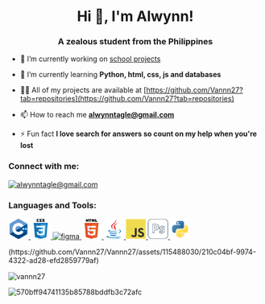 <h1 align="center">Hi 👋, I'm Alwynn!</h1>

<h3 align="center">A zealous student from the Philippines</h3>

- 🔭 I’m currently working on [school projects](https://github.com/Vannn27/HTML-Basics)

- 🌱 I’m currently learning **Python, html, css, js and databases**

- 👨‍💻 All of my projects are available at [https://github.com/Vannn27?tab=repositories](https://github.com/Vannn27?tab=repositories)

- 📫 How to reach me **alwynntagle@gmail.com**

- ⚡ Fun fact **I love search for answers so count on my help when you're lost**

<h3 align="left">Connect with me:</h3>
<p align="left">
<a href="https://fb.com/alwynntagle@gmail.com" target="blank"><img align="center" src="https://raw.githubusercontent.com/rahuldkjain/github-profile-readme-generator/master/src/images/icons/Social/facebook.svg" alt="alwynntagle@gmail.com" height="30" width="40" /></a>
</p>

<h3 align="left">Languages and Tools:</h3>
<p align="left"> <a href="https://www.w3schools.com/cpp/" target="_blank" rel="noreferrer"> <img src="https://raw.githubusercontent.com/devicons/devicon/master/icons/cplusplus/cplusplus-original.svg" alt="cplusplus" width="40" height="40"/> </a> <a href="https://www.w3schools.com/css/" target="_blank" rel="noreferrer"> <img src="https://raw.githubusercontent.com/devicons/devicon/master/icons/css3/css3-original-wordmark.svg" alt="css3" width="40" height="40"/> </a> <a href="https://www.figma.com/" target="_blank" rel="noreferrer"> <img src="https://www.vectorlogo.zone/logos/figma/figma-icon.svg" alt="figma" width="40" height="40"/> </a> <a href="https://www.w3.org/html/" target="_blank" rel="noreferrer"> <img src="https://raw.githubusercontent.com/devicons/devicon/master/icons/html5/html5-original-wordmark.svg" alt="html5" width="40" height="40"/> </a> <a href="https://www.java.com" target="_blank" rel="noreferrer"> <img src="https://raw.githubusercontent.com/devicons/devicon/master/icons/java/java-original.svg" alt="java" width="40" height="40"/> </a> <a href="https://developer.mozilla.org/en-US/docs/Web/JavaScript" target="_blank" rel="noreferrer"> <img src="https://raw.githubusercontent.com/devicons/devicon/master/icons/javascript/javascript-original.svg" alt="javascript" width="40" height="40"/> </a> <a href="https://www.photoshop.com/en" target="_blank" rel="noreferrer"> <img src="https://raw.githubusercontent.com/devicons/devicon/master/icons/photoshop/photoshop-line.svg" alt="photoshop" width="40" height="40"/> </a> <a href="https://www.python.org" target="_blank" rel="noreferrer"> <img src="https://raw.githubusercontent.com/devicons/devicon/master/icons/python/python-original.svg" alt="python" width="40" height="40"/> </a> </p>
(https://github.com/Vannn27/Vannn27/assets/115488030/210c04bf-9974-4322-ad28-efd2859779af)

<p><img align="center" src="https://github-readme-stats.vercel.app/api/top-langs?username=vannn27&show_icons=true&locale=en&layout=compact" alt="vannn27" /></p>


![570bff94741135b85788bddfb3c72afc](https://github.com/Vannn27/Vannn27/assets/115488030/625c66f6-b08d-4c9a-871a-3638af2529f3)



